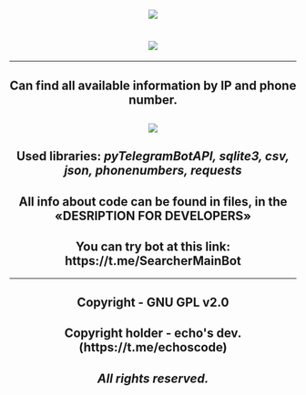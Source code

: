 <h1 align=center><img src="https://readme-typing-svg.herokuapp.com?font=Fira+Code&size=50&pause=1000&color=7f7e80&center=true&vCenter=true&width=350&lines=Searcher"></h1>
<h1 align=center><img src="https://github.com/echocomplex/main/assets/102752755/30d41043-6d5a-489b-9a5f-76dc5e4765e5"></h1>

--- 

<h2 align=center>Can find all available information by IP and phone number.</h2>

<h2 align=center><img src="https://github.com/echocomplex/main/assets/102752755/be87a769-af16-4820-83ef-56230fd743cd"></h2>

<h2 align=center>Used libraries: <i>pyTelegramBotAPI, sqlite3, csv, json, phonenumbers, requests</i></h2>

<h2 align=center>All info about code can be found in files, in the «DESRIPTION FOR DEVELOPERS»</h2>

<h2 align=center>You can try bot at this link: https://t.me/SearcherMainBot</h2>

---

<h2 align=center><b>Copyright - GNU GPL v2.0</b></h2>
<h2 align=center><b>Copyright holder - echo's dev. (https://t.me/echoscode)</b></h2>
<h2 align=center><b><i>All rights reserved.</i></b></h2>
